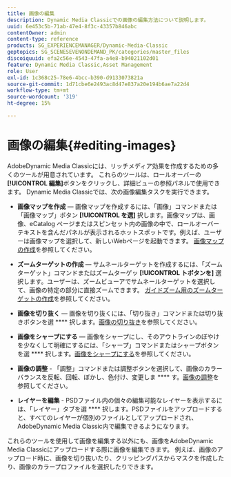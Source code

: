 ```yaml
---
title: 画像の編集
description: Dynamic Media Classicでの画像の編集方法について説明します。
uuid: 6e453c5b-71ab-47e4-8f3c-43357b846abc
contentOwner: admin
content-type: reference
products: SG_EXPERIENCEMANAGER/Dynamic-Media-Classic
geptopics: SG_SCENESEVENONDEMAND_PK/categories/master_files
discoiquuid: efa2c56e-4543-47fa-a4e8-b94021102d01
feature: Dynamic Media Classic,Asset Management
role: User
exl-id: 1c368c25-78e6-4bcc-b390-d9133073821a
source-git-commit: 1d71cbe6e2493ac8d47e837a20e194b6ae7a22d4
workflow-type: tm+mt
source-wordcount: '319'
ht-degree: 15%

---
```


# 画像の編集{#editing-images}

AdobeDynamic Media Classicには、リッチメディア効果を作成するための多くのツールが用意されています。 これらのツールは、ロールオーバーの&#x200B;**[!UICONTROL 編集]**&#x200B;ボタンをクリックし、詳細ビューの参照パネルで使用できます。 Dynamic Media Classicでは、次の画像編集タスクを実行できます。

* **画像マップを作成**  — 画像マップを作成するには、「画像」コマンドまたは「画像マップ」ボタン **[!UICONTROL を選]** 択します。画像マップは、画像、eCatalog ページまたはスピンセット内の画像の中で、ロールオーバーテキストを含んだパネルが表示されるホットスポットです。例えば、ユーザーは画像マップを選択して、新しいWebページを起動できます。 [画像マップの作成](/help/creating-image-maps.md)を参照してください。

* **ズームターゲットの作成**  — サムネールターゲットを作成するには、「ズームターゲット」コマンドまたはズームターゲッ **[!UICONTROL トボタンを]** 選択します。ユーザーは、ズームビューアでサムネールターゲットを選択して、画像の特定の部分に直接ズームできます。 [ガイドズーム用のズームターゲットの作成](/help/creating-zoom-targets-guided-zoom.md)を参照してください。

* **画像を切り抜く**  — 画像を切り抜くには、「切り抜き」コマンドまたは切り抜きボタンを選 **** 択します。[画像の切り抜き](/help/cropping-image.md)を参照してください。

* **画像をシャープにする**  — 画像をシャープにし、そのアウトラインのぼやけを少なくして明確にするには、「シャープ」コマンドまたはシャープボタンを選 **** 択します。[画像をシャープにする](/help/sharpening-image.md)を参照してください。

* **画像の調整**  - 「調整」コマンドまたは調整ボタンを選択して、画像のカラーバランスを反転、回転、ぼかし、色付け、変更しま **** す。[画像の調整](/help/adjusting-image.md)を参照してください。

* **レイヤーを編集**  - PSDファイル内の個々の編集可能なレイヤーを表示するには、「レイヤー」タブを選 **** 択します。PSDファイルをアップロードすると、すべてのレイヤーが個別のファイルとしてアップロードされ、AdobeDynamic Media Classic内で編集できるようになります。

これらのツールを使用して画像を編集する以外にも、画像をAdobeDynamic Media Classicにアップロードする際に画像を編集できます。 例えば、画像のアップロード時に、画像を切り抜いたり、クリッピングパスからマスクを作成したり、画像のカラープロファイルを選択したりできます。
